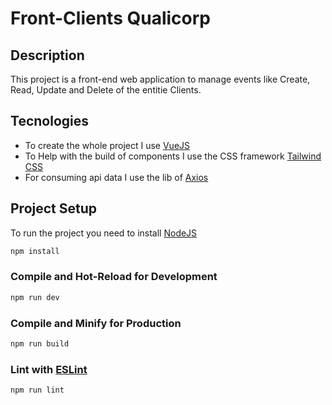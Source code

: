 # Front-Clients Qualicorp

## Description

This project is a front-end web application to manage events like Create, Read, Update and Delete of the entitie Clients.

## Tecnologies

 - To create the whole project I use [VueJS](https://vuejs.org/)
 - To Help with the build of components I use the CSS framework [Tailwind CSS](https://tailwindcss.com/)
 - For consuming api data I use the lib of [Axios](https://axios-http.com/ptbr/docs/intro)

## Project Setup

To run the project you need to install [NodeJS](https://nodejs.dev/download/)

```sh
npm install
```

### Compile and Hot-Reload for Development

```sh
npm run dev
```

### Compile and Minify for Production

```sh
npm run build
```

### Lint with [ESLint](https://eslint.org/)

```sh
npm run lint
```
